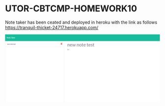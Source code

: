 # UTOR-CBTCMP-HOMEWORK10




Note taker has been ceated and deployed in heroku with the link as follows
https://tranquil-thicket-24717.herokuapp.com/



![Website Portfolio](./assets/Portfolio.png)
